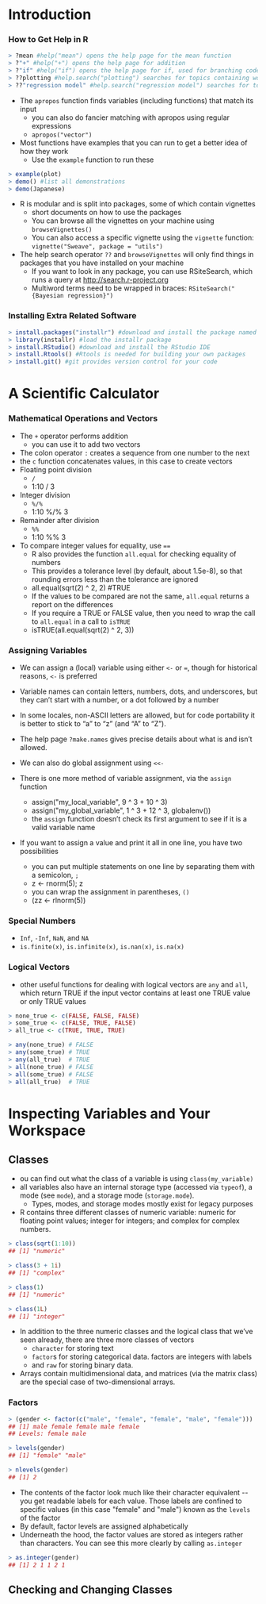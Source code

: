 # Introduction

### How to Get Help in R

```r
> ?mean #help("mean") opens the help page for the mean function
> ?"+" #help("+") opens the help page for addition
> ?"if" #help("if") opens the help page for if, used for branching code
> ??plotting #help.search("plotting") searches for topics containing words like "plotting"
> ??"regression model" #help.search("regression model") searches for topics containing phrases like this
```

* The `apropos` function finds variables (including functions) that match its input
    * you can also do fancier matching with apropos using regular expressions
    * `apropos("vector")`
* Most functions have examples that you can run to get a better idea of how they work
    * Use the `example` function to run these

```r
> example(plot)
> demo() #list all demonstrations
> demo(Japanese)
```

* R is modular and is split into packages, some of which contain vignettes
    * short documents on how to use the packages
    * You can browse all the vignettes on your machine using `browseVignettes()`
    * You can also access a specific vignette using the `vignette` function: `vignette("Sweave", package = "utils")`
* The help search operator `??` and `browseVignettes` will only find things in packages that you have installed on your machine
    * If you want to look in any package, you can use RSiteSearch, which runs a query at http://search.r-project.org
    * Multiword terms need to be wrapped in braces: `RSiteSearch("{Bayesian regression}")`

### Installing Extra Related Software

```r
> install.packages("installr") #download and install the package named installr
> library(installr) #load the installr package
> install.RStudio() #download and install the RStudio IDE
> install.Rtools() #Rtools is needed for building your own packages
> install.git() #git provides version control for your code
```

# A Scientific Calculator

### Mathematical Operations and Vectors

* The `+` operator performs addition
    * you can use it to add two vectors
* The colon operator `:` creates a sequence from one number to the next
* the `c` function concatenates values, in this case to create vectors
* Floating point division
    * `/`
    * 1:10 / 3
* Integer division
    * `%/%`
    * 1:10 %/% 3
* Remainder after division
    * `%%`
    * 1:10 %% 3
* To compare integer values for equality, use `==`
    * R also provides the function `all.equal` for checking equality of numbers
    * This provides a tolerance level (by default, about 1.5e-8), so that rounding errors less than the tolerance are ignored
    * all.equal(sqrt(2) ^ 2, 2) #TRUE
    * If the values to be compared are not the same, `all.equal` returns a report on the differences
    * If you require a TRUE or FALSE value, then you need to wrap the call to `all.equal` in a call to `isTRUE`
    * isTRUE(all.equal(sqrt(2) ^ 2, 3))

### Assigning Variables

* We can assign a (local) variable using either `<-` or `=`, though for historical reasons, `<-` is preferred
* Variable names can contain letters, numbers, dots, and underscores, but they can’t start with a number, or a dot followed by a number
* In some locales, non-ASCII letters are allowed, but for code portability it is better to stick to “a” to “z” (and “A” to “Z”).
* The help page `?make.names` gives precise details about what is and isn’t allowed.
* We can also do global assignment using `<<-`
* There is one more method of variable assignment, via the `assign` function
    * assign("my_local_variable", 9 ^ 3 + 10 ^ 3)
    * assign("my_global_variable", 1 ^ 3 + 12 ^ 3, globalenv())
    * the `assign` function doesn’t check its first argument to see if it is a valid variable name

* If you want to assign a value and print it all in one line, you have two possibilities
    * you can put multiple statements on one line by separating them with a semicolon, `;`
    * z <- rnorm(5); z
    * you can wrap the assignment in parentheses, `()`
    * (zz <- rlnorm(5))

### Special Numbers

* `Inf`, `-Inf`, `NaN`, and `NA`
* `is.finite(x)`, `is.infinite(x)`, `is.nan(x)`, `is.na(x)`

### Logical Vectors

* other useful functions for dealing with logical vectors are `any` and `all`, which return TRUE if the input vector contains at least one TRUE value or only TRUE values

```r
> none_true <- c(FALSE, FALSE, FALSE)
> some_true <- c(FALSE, TRUE, FALSE)
> all_true <- c(TRUE, TRUE, TRUE)

> any(none_true) # FALSE
> any(some_true) # TRUE
> any(all_true)  # TRUE
> all(none_true) # FALSE
> all(some_true) # FALSE
> all(all_true)  # TRUE
```

# Inspecting Variables and Your Workspace

## Classes

* ou can find out what the class of a variable is using `class(my_variable)`
* all variables also have an internal storage type (accessed via `typeof`), a mode (see `mode`), and a storage mode (`storage.mode`).
    * Types, modes, and storage modes mostly exist for legacy purposes
* R contains three different classes of numeric variable:  numeric for floating point values;  integer for integers; and  complex for complex numbers.

```r
> class(sqrt(1:10))
## [1] "numeric"

> class(3 + 1i)
## [1] "complex"

> class(1)
## [1] "numeric"

> class(1L)
## [1] "integer"
```

* In addition to the three numeric classes and the logical class that we’ve seen already, there are three more classes of vectors
    * `character` for storing text
    * `factor`s for storing categorical data. factors are integers with labels
    * and `raw` for storing binary data.
* Arrays contain multidimensional data, and matrices (via the  matrix class) are the special case of two-dimensional arrays.

### Factors

```r
> (gender <- factor(c("male", "female", "female", "male", "female")))
## [1] male female female male female
## Levels: female male

> levels(gender)
## [1] "female" "male"

> nlevels(gender)
## [1] 2
```

* The contents of the factor look much like their character equivalent -- you get readable labels for each value. Those labels are confined to specific values (in this case "female" and "male") known as the `levels` of the factor
* By default, factor levels are assigned alphabetically
* Underneath the hood, the factor values are stored as integers rather than characters. You can see this more clearly by calling `as.integer`

```r
> as.integer(gender)
## [1] 2 1 1 2 1
```

## Checking and Changing Classes
